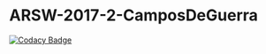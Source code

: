 # ARSW-2017-2-CamposDeGuerra
[![Codacy Badge](https://api.codacy.com/project/badge/Grade/f9bb15548f2e4539a886b4dd0d25ca30)](https://www.codacy.com/app/martinjhm271/ARSW-CamposDeGuerra?utm_source=github.com&amp;utm_medium=referral&amp;utm_content=martinjhm271/ARSW-CamposDeGuerra&amp;utm_campaign=Badge_Grade)
